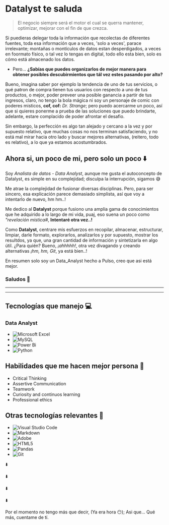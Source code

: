 # __Datalyst te saluda__

> El negocio siempre será el motor el cual se querra mantener, optimizar, mejorar con el fin de que crezca.

Si puedieras delegar toda la información que recolectas de diferentes fuentes, toda esa información que a veces, 'solo a veces', parace  irrelevante; montañas o montículos de datos estan desperdigados, a veces en foormato físico, o tal vez lo tengas en digital, todo ello esta bien, solo es cómo está almacenado los datos.

* Pero... **¿Sabías que puedes organizarlos de mejor manera para obtener posibles descubirmientos que tál vez estes pasando por alto?**

Bueno, imagina saber por ejemplo la tendencia de uno de tus servicios, o qué patron de compra tienen tus usuarios con respecto a uno de tus productos, o mejor, poder preveer una posible ganancia a partir de tus ingresos, claro, no tengo la bola mágica ni soy un personaje de comic con poderes misticos, **cof, cof:** _Dr. Strange_; pero puedo acercarme un poco, así que si quieres ponerme a prueba de las soluciones que puedo brindarte, adelante, estare complacido de poder afrontar el desafio. 

Sin embargo, la perfección es algo tan alejado y cercano a la vez y por supuesto relativo, que muchas cosas no nos terminan satisfaciendo, y no está mal mirar hacia otro lado y buscar mejores alternativas, (reitero, todo es relativo), a lo que ya estamos acostumbrados.

## Ahora si, un poco de mi, pero solo un poco ⬇️

Soy  _Analista de datos - Data Analyst_, aunque me gusta el autoconcepto de Datalyst, es simple en su complejidad; disculpa la interrupción, sigamos 😅

Me atrae la complejidad de fusionar diversas disciplinas. Pero, para ser sincero, esa explicación parece demasiado simplista, así que voy a intentarlo de nuevo, hm hm..!

Me dedico al **Datalyst** porque fusiono una amplia gama de conocimientos que he adquirido a lo largo de mi vida, puaj, eso suena un poco como _"revelación mística#_, **Intentaré otra vez..!**

Como **Datalyst**, centrare mis esfuerzos en recopilar, almacenar, estructurar, limpiar, darle formato, explorarlos, analizarlos y por supuesto, mostrar los resultdos, ya que, una gran cantidad de información y sintetizarla en algo útil. ¿Para quién? Bueno, _¡ahhhhh!_, otra vez divagando y creando alternativas _¡hm, hm, Git_, ya está bien..!

En resumen solo soy un Data_Analyst hecho a Pulso, creo que asi está mejor.

### Saludos 🫡
___
***

## __Tecnologías que manejo 💻__

### **Data Analyst**
* ![Microsoft Excel](https://img.shields.io/badge/Microsoft_Excel-217346?style=for-the-badge&logo=microsoft-excel&logoColor=white)
* ![MySQL](https://img.shields.io/badge/mysql-4479A1.svg?style=for-the-badge&logo=mysql&logoColor=white)
* ![Power Bi](https://img.shields.io/badge/power_bi-F2C811?style=for-the-badge&logo=powerbi&logoColor=black)
* ![Python](https://img.shields.io/badge/python-3670A0?style=for-the-badge&logo=python&logoColor=ffdd54)

## __Habilidades que me hacen mejor persona 🙂__

* Critical Thinking
* Assertive Communication
* Teamwork
* Curiosity and continuos learning
* Professional ethics


## **Otras tecnologías relevantes 👀**
* ![Visual Studio Code](https://img.shields.io/badge/Visual%20Studio%20Code-0078d7.svg?style=for-the-badge&logo=visual-studio-code&logoColor=white)
* ![Markdown](https://img.shields.io/badge/markdown-%23000000.svg?style=for-the-badge&logo=markdown&logoColor=white)
* ![Adobe](https://img.shields.io/badge/adobe-%23FF0000.svg?style=for-the-badge&logo=adobe&logoColor=white)
* ![HTML5](https://img.shields.io/badge/html5-%23E34F26.svg?style=for-the-badge&logo=html5&logoColor=white)
* ![Pandas](https://img.shields.io/badge/pandas-%23150458.svg?style=for-the-badge&logo=pandas&logoColor=white)
* ![Git](https://img.shields.io/badge/git-%23F05033.svg?style=for-the-badge&logo=git&logoColor=white)

⬇️

⬇️

⬇️

⬇️

Por el momento no tengo más que decir, (Ya era hora 😶);  Asi que... Qué más, cuentame de tí.


<!--
**Julifersan/Julifersan** is a ✨ _special_ ✨ repository because its `README.md` (this file) appears on your GitHub profile.

Here are some ideas to get you started:

- 🔭 I’m currently working on ...
- 🌱 I’m currently learning ...
- 👯 I’m looking to collaborate on ...
- 🤔 I’m looking for help with ...
- 💬 Ask me about ...
- 📫 How to reach me: ...
- 😄 Pronouns: ...
- ⚡ Fun fact: ...
-->
